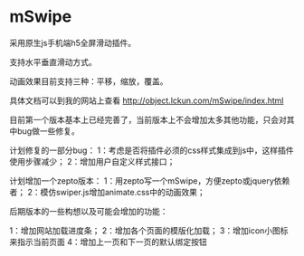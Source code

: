 # mSwipe

采用原生js手机端h5全屏滑动插件。

支持水平垂直滑动方式。

动画效果目前支持三种：平移，缩放，覆盖。

具体文档可以到我的网站上查看
http://object.lckun.com/mSwipe/index.html

目前第一个版本基本上已经完善了，当前版本上不会增加太多其他功能，只会对其中bug做一些修复。

计划修复的一部分bug：
1：考虑是否将插件必须的css样式集成到js中，这样插件使用步骤减少；
2：增加用户自定义样式接口；

计划增加一个zepto版本：
1：用zepto写一个mSwipe，方便zepto或jquery依赖者；
2：模仿swiper.js增加animate.css中的动画效果；


后期版本的一些构想以及可能会增加的功能：

1：增加网站加载进度条；
2：增加各个页面的模版化加载；
3：增加icon小图标来指示当前页面
4：增加上一页和下一页的默认绑定按钮

